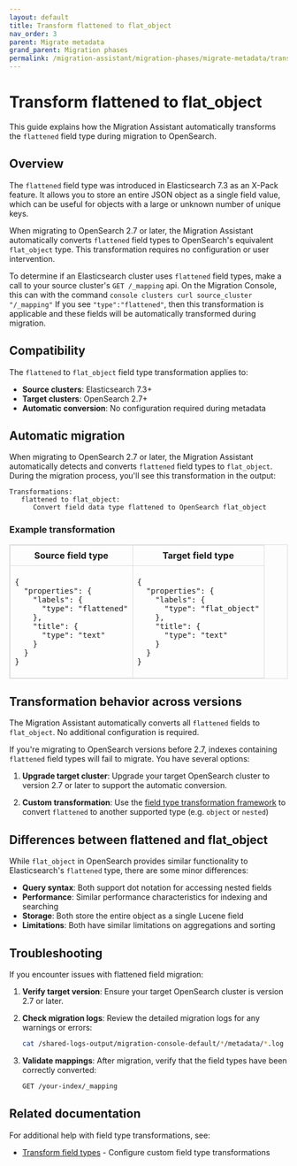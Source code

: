 ```yaml
---
layout: default
title: Transform flattened to flat_object
nav_order: 3
parent: Migrate metadata
grand_parent: Migration phases
permalink: /migration-assistant/migration-phases/migrate-metadata/transform-flattened-flat-object/
---
```


# Transform flattened to flat_object

This guide explains how the Migration Assistant automatically transforms the `flattened` field type during migration to OpenSearch.

## Overview

The `flattened` field type was introduced in Elasticsearch 7.3 as an X-Pack feature. It allows you to store an entire JSON object as a single field value, which can be useful for objects with a large or unknown number of unique keys.

When migrating to OpenSearch 2.7 or later, the Migration Assistant automatically converts `flattened` field types to OpenSearch's equivalent `flat_object` type. This transformation requires no configuration or user intervention.

To determine if an Elasticsearch cluster uses `flattened` field types, make a call to your source cluster's `GET /_mapping` api. On the Migration Console, this can with the command `console clusters curl source_cluster "/_mapping"`  If you see `"type":"flattened"`, then this transformation is applicable and these fields will be automatically transformed during migration.

## Compatibility

The `flattened` to `flat_object` field type transformation applies to:
- **Source clusters**: Elasticsearch 7.3+
- **Target clusters**: OpenSearch 2.7+
- **Automatic conversion**: No configuration required during metadata

## Automatic migration

When migrating to OpenSearch 2.7 or later, the Migration Assistant automatically detects and converts `flattened` field types to `flat_object`. During the migration process, you'll see this transformation in the output:

```
Transformations:
   flattened to flat_object:
      Convert field data type flattened to OpenSearch flat_object
```

### Example transformation

<table style="border-collapse: collapse; border: 1px solid #ddd;">
  <thead>
    <tr>
      <th style="border: 1px solid #ddd; padding: 8px;">Source field type</th>
      <th style="border: 1px solid #ddd; padding: 8px;">Target field type</th>
    </tr>
  </thead>
  <tbody>
    <tr>
      <td style="border: 1px solid #ddd; padding: 8px;">
        <pre><code>{
  "properties": {
    "labels": {
      "type": "flattened"
    },
    "title": {
      "type": "text"
    }
  }
}</code></pre>
      </td>
      <td style="border: 1px solid #ddd; padding: 8px;">
        <pre><code>{
  "properties": {
    "labels": {
      "type": "flat_object"
    },
    "title": {
      "type": "text"
    }
  }
}</code></pre>
      </td>
    </tr>
  </tbody>
</table>

## Transformation behavior across versions

The Migration Assistant automatically converts all `flattened` fields to `flat_object`. No additional configuration is required.

If you're migrating to OpenSearch versions before 2.7, indexes containing `flattened` field types will fail to migrate. You have several options:

1. **Upgrade target cluster**: Upgrade your target OpenSearch cluster to version 2.7 or later to support the automatic conversion.

2. **Custom transformation**: Use the [field type transformation framework]({{site.url}}{{site.baseurl}}/migration-assistant/migration-phases/migrate-metadata/handling-field-type-breaking-changes/) to convert `flattened` to another supported type (e.g. `object` or `nested`)

## Differences between flattened and flat_object

While `flat_object` in OpenSearch provides similar functionality to Elasticsearch's `flattened` type, there are some minor differences:

- **Query syntax**: Both support dot notation for accessing nested fields
- **Performance**: Similar performance characteristics for indexing and searching
- **Storage**: Both store the entire object as a single Lucene field
- **Limitations**: Both have similar limitations on aggregations and sorting

## Troubleshooting

If you encounter issues with flattened field migration:

1. **Verify target version**: Ensure your target OpenSearch cluster is version 2.7 or later.

2. **Check migration logs**: Review the detailed migration logs for any warnings or errors:
   ```bash
   cat /shared-logs-output/migration-console-default/*/metadata/*.log
   ```

3. **Validate mappings**: After migration, verify that the field types have been correctly converted:
   ```bash
   GET /your-index/_mapping
   ```

## Related documentation

For additional help with field type transformations, see:
- [Transform field types]({{site.url}}{{site.baseurl}}/migration-assistant/migration-phases/migrate-metadata/handling-field-type-breaking-changes/) - Configure custom field type transformations
